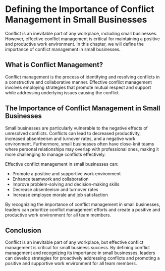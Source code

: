 Defining the Importance of Conflict Management in Small Businesses
===========================================================================================

Conflict is an inevitable part of any workplace, including small businesses. However, effective conflict management is critical for maintaining a positive and productive work environment. In this chapter, we will define the importance of conflict management in small businesses.

What is Conflict Management?
----------------------------

Conflict management is the process of identifying and resolving conflicts in a constructive and collaborative manner. Effective conflict management involves employing strategies that promote mutual respect and support while addressing underlying issues causing the conflict.

The Importance of Conflict Management in Small Businesses
---------------------------------------------------------

Small businesses are particularly vulnerable to the negative effects of unresolved conflicts. Conflicts can lead to decreased productivity, increased absenteeism and turnover rates, and a negative work environment. Furthermore, small businesses often have close-knit teams where personal relationships may overlap with professional ones, making it more challenging to manage conflicts effectively.

Effective conflict management in small businesses can:

* Promote a positive and supportive work environment
* Enhance teamwork and collaboration
* Improve problem-solving and decision-making skills
* Decrease absenteeism and turnover rates
* Increase employee morale and job satisfaction

By recognizing the importance of conflict management in small businesses, leaders can prioritize conflict management efforts and create a positive and productive work environment for all team members.

Conclusion
----------

Conflict is an inevitable part of any workplace, but effective conflict management is critical for small business success. By defining conflict management and recognizing its importance in small businesses, leaders can develop strategies for proactively addressing conflicts and promoting a positive and supportive work environment for all team members.
